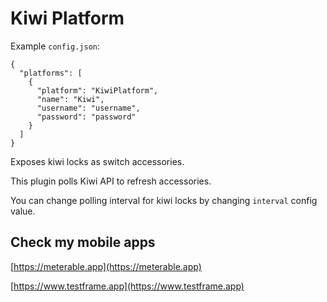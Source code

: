 # Kiwi Platform

Example `config.json`:

```
{
  "platforms": [
    {
      "platform": "KiwiPlatform",
      "name": "Kiwi",
      "username": "username",
      "password": "password"
    }
  ]
}
```

Exposes kiwi locks as switch accessories.

This plugin polls Kiwi API to refresh accessories.

You can change polling interval for kiwi locks by changing `interval` config value.

## Check my mobile apps

[https://meterable.app](https://meterable.app)

[https://www.testframe.app](https://www.testframe.app)
